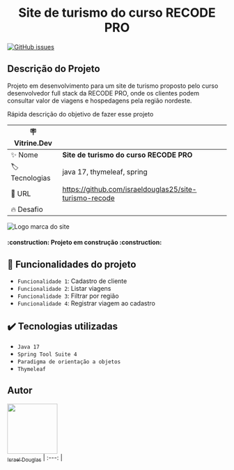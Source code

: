 <h1 align="center"> Site de turismo do curso RECODE PRO </h1>

[![GitHub issues](https://img.shields.io/static/v1?label=Status&message=Em%20Desenvolvimento&color=green)](https://github.com/israeldouglas25/site-turismo-recode/issues)

<h2> Descrição do Projeto </h2>
Projeto em desenvolvimento para um site de turismo proposto pelo curso desenvolvedor full stack da RECODE PRO, onde os clientes podem consultar valor de viagens e hospedagens pela região nordeste.

Rápida descrição do objetivo de fazer esse projeto

| :placard: Vitrine.Dev |     |
| -------------  | --- |
| :sparkles: Nome        | **Site de turismo do curso RECODE PRO**
| :label: Tecnologias | java 17, thymeleaf, spring
| :rocket: URL         | https://github.com/israeldouglas25/site-turismo-recode
| :fire: Desafio     | 

<!-- Inserir imagem com a #vitrinedev ao final do link -->
![Logo marca do site](https://user-images.githubusercontent.com/75404480/178051922-099feb28-891e-494c-8a8e-31d50504b0c1.png#vitrinedev)

<h4> :construction: Projeto em construção :construction: </h4>

## :hammer: Funcionalidades do projeto
- `Funcionalidade 1`: Cadastro de cliente
- `Funcionalidade 2`: Listar viagens
- `Funcionalidade 3`: Filtrar por região
- `Funcionalidade 4`: Registrar viagem ao cadastro

## :heavy_check_mark: Tecnologias utilizadas
- `Java 17`
- `Spring Tool Suite 4`
- `Paradigma de orientação a objetos`
- `Thymeleaf`

## Autor
[<img src="https://user-images.githubusercontent.com/75404480/178065147-0ac46259-5747-42b2-afc9-09a04a68e3b6.jpg" width=115><br><sub>Israel Douglas</sub>](https://github.com/israeldouglas25)
| :---: |
